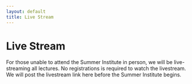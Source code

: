 ```yaml
---
layout: default
title: Live Stream
---
```


# Live Stream

For those unable to attend the Summer Institute in person, we will be live-streaming all lectures. No registrations is required to watch the livestream.  We will post the livestream link here before the Summer Institute begins.
